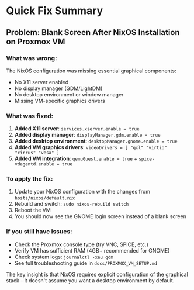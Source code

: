 # Quick Fix Summary

## Problem: Blank Screen After NixOS Installation on Proxmox VM

### What was wrong:
The NixOS configuration was missing essential graphical components:
- No X11 server enabled
- No display manager (GDM/LightDM)  
- No desktop environment or window manager
- Missing VM-specific graphics drivers

### What was fixed:
1. **Added X11 server**: `services.xserver.enable = true`
2. **Added display manager**: `displayManager.gdm.enable = true`
3. **Added desktop environment**: `desktopManager.gnome.enable = true`
4. **Added VM graphics drivers**: `videoDrivers = [ "qxl" "virtio" "cirrus" "vesa" ]`
5. **Added VM integration**: `qemuGuest.enable = true` + `spice-vdagentd.enable = true`

### To apply the fix:
1. Update your NixOS configuration with the changes from `hosts/nixos/default.nix`
2. Rebuild and switch: `sudo nixos-rebuild switch`
3. Reboot the VM
4. You should now see the GNOME login screen instead of a blank screen

### If you still have issues:
- Check the Proxmox console type (try VNC, SPICE, etc.)
- Verify VM has sufficient RAM (4GB+ recommended for GNOME)
- Check system logs: `journalctl -xeu gdm`
- See full troubleshooting guide in `docs/PROXMOX_VM_SETUP.md`

The key insight is that NixOS requires explicit configuration of the graphical stack - it doesn't assume you want a desktop environment by default.
